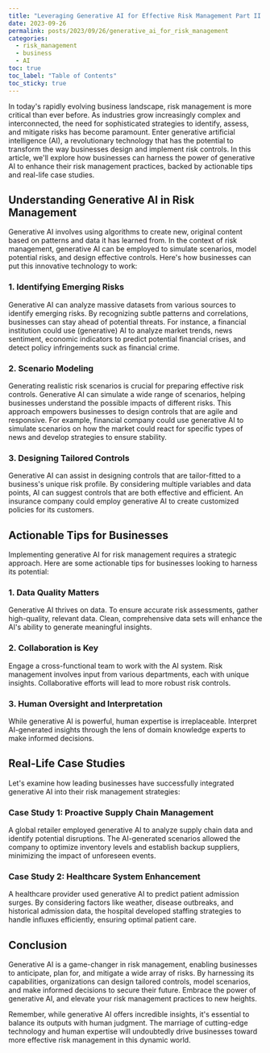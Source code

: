 ```yaml
---
title: "Leveraging Generative AI for Effective Risk Management Part II: Actionable Strategies for Businesses"
date: 2023-09-26
permalink: posts/2023/09/26/generative_ai_for_risk_management
categories: 
  - risk_management
  - business
  - AI
toc: true
toc_label: "Table of Contents"
toc_sticky: true
---
```


In today's rapidly evolving business landscape, risk management is more critical than ever before. As industries grow increasingly complex and interconnected, the need for sophisticated strategies to identify, assess, and mitigate risks has become paramount. Enter generative artificial intelligence (AI), a revolutionary technology that has the potential to transform the way businesses design and implement risk controls. In this article, we'll explore how businesses can harness the power of generative AI to enhance their risk management practices, backed by actionable tips and real-life case studies.

## Understanding Generative AI in Risk Management

Generative AI involves using algorithms to create new, original content based on patterns and data it has learned from. In the context of risk management, generative AI can be employed to simulate scenarios, model potential risks, and design effective controls. Here's how businesses can put this innovative technology to work:

### 1. Identifying Emerging Risks

Generative AI can analyze massive datasets from various sources to identify emerging risks. By recognizing subtle patterns and correlations, businesses can stay ahead of potential threats. For instance, a financial institution could use (generative) AI to analyze market trends, news sentiment, economic indicators to predict potential financial crises, and detect policy infringements suck as financial crime.

### 2. Scenario Modeling

Generating realistic risk scenarios is crucial for preparing effective risk controls. Generative AI can simulate a wide range of scenarios, helping businesses understand the possible impacts of different risks. This approach empowers businesses to design controls that are agile and responsive. For example, financial company could use generative AI to simulate scenarios on how the market could react for specific types of news and develop strategies to ensure stability.

### 3. Designing Tailored Controls

Generative AI can assist in designing controls that are tailor-fitted to a business's unique risk profile. By considering multiple variables and data points, AI can suggest controls that are both effective and efficient. An insurance company could employ generative AI to create customized policies for its customers.

## Actionable Tips for Businesses

Implementing generative AI for risk management requires a strategic approach. Here are some actionable tips for businesses looking to harness its potential:

### 1. Data Quality Matters

Generative AI thrives on data. To ensure accurate risk assessments, gather high-quality, relevant data. Clean, comprehensive data sets will enhance the AI's ability to generate meaningful insights.

### 2. Collaboration is Key

Engage a cross-functional team to work with the AI system. Risk management involves input from various departments, each with unique insights. Collaborative efforts will lead to more robust risk controls.

### 3. Human Oversight and Interpretation

While generative AI is powerful, human expertise is irreplaceable. Interpret AI-generated insights through the lens of domain knowledge experts to make informed decisions.

## Real-Life Case Studies

Let's examine how leading businesses have successfully integrated generative AI into their risk management strategies:

### Case Study 1: Proactive Supply Chain Management

A global retailer employed generative AI to analyze supply chain data and identify potential disruptions. The AI-generated scenarios allowed the company to optimize inventory levels and establish backup suppliers, minimizing the impact of unforeseen events.

### Case Study 2: Healthcare System Enhancement

A healthcare provider used generative AI to predict patient admission surges. By considering factors like weather, disease outbreaks, and historical admission data, the hospital developed staffing strategies to handle influxes efficiently, ensuring optimal patient care.

## Conclusion

Generative AI is a game-changer in risk management, enabling businesses to anticipate, plan for, and mitigate a wide array of risks. By harnessing its capabilities, organizations can design tailored controls, model scenarios, and make informed decisions to secure their future. Embrace the power of generative AI, and elevate your risk management practices to new heights.

Remember, while generative AI offers incredible insights, it's essential to balance its outputs with human judgment. The marriage of cutting-edge technology and human expertise will undoubtedly drive businesses toward more effective risk management in this dynamic world.